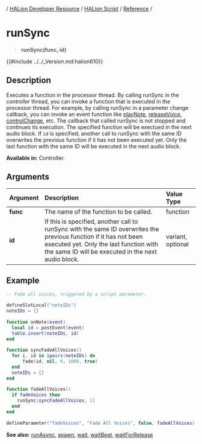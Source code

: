 / [HALion Developer Resource](../../HALion-Developer-Resource.md) / [HALion Script](./HALion-Script.md) / [Reference](./Reference.md) /

# runSync

>**runSync(func, id)**

{{#include ../../_Version.md:halion610}}

## Description

Executes a function in the processor thread. By calling runSync in the controller thread, you can invoke a function that is executed in the processor thread. For example, by calling runSync in a parameter change callback, you can invoke an event function like [playNote](./playNote.md), [releaseVoice](./releaseVoice.md), [controlChange](./controlChange.md), etc. The callback that called runSync is not stopped and continues its execution. The specified function will be exectued in the next audio block. If ``id`` is specified, another call to runSync with the same ID overwrites the previous function if it has not been executed yet. Only the last function with the same ID will be executed in the next audio block.

**Available in:** Controller.

## Arguments

|Argument|Description|Value Type|
|:-|:-|:-|
|**func**|The name of the function to be called.|function|
|**id**|If this is specified, another call to runSync with the same ID overwrites the previous function if it has not been executed yet. Only the last function with the same ID will be executed in the next audio block.|variant, optional|

## Example

```lua
-- Fade all voices, triggered by a script parameter.

defineSlotLocal("noteIDs")
noteIDs = {}
 
function onNote(event)
  local id = postEvent(event)
  table.insert(noteIDs, id)
end
 
function syncFadeAllVoices()
  for i, id in ipairs(noteIDs) do
      fade(id, nil, 0, 1000, true)
  end
  noteIDs = {}
end
 
function fadeAllVoices()
  if fadeVoices then
    runSync(syncFadeAllVoices, 1)
  end
end
 
defineParameter("fadeVoices", "Fade All Voices", false, fadeAllVoices)
```

**See also:**  [runAsync](./runAsync.md), [spawn](./spawn.md), [wait](./wait.md), [waitBeat](./waitBeat.md), [waitForRelease](./waitForRelease.md)